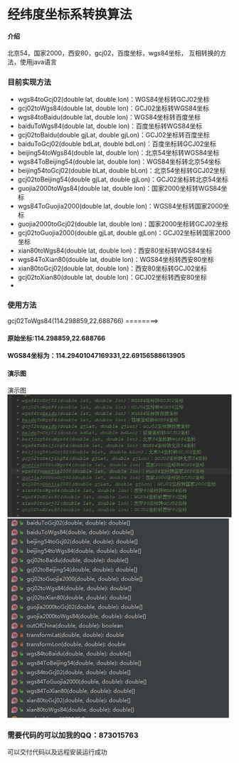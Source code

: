 # 经纬度坐标系转换算法

#### 介绍
北京54，国家2000，西安80，gcj02，百度坐标，wgs84坐标， 互相转换的方法，使用java语言


### 目前实现方法
 * wgs84toGcj02(double lat, double lon)：WGS84坐标转GCJ02坐标
 * gcj02toWgs84(double lat, double lon)：GCJ02坐标转WGS84坐标
 * wgs84toBaidu(double lat, double lon)：WGS84坐标转百度坐标
 * baiduToWgs84(double lat, double lon)：百度坐标转WGS84坐标
 * gcj02toBaidu(double gjLat, double gjLon)：GCJ02坐标转百度坐标
 * baiduToGcj02(double bdLat, double bdLon)：百度坐标转GCJ02坐标
 * beijing54toWgs84(double lat, double lon)：北京54坐标转WGS84坐标
 * wgs84ToBeijing54(double lat, double lon)：WGS84坐标转北京54坐标
 * beijing54toGcj02(double bLat, double bLon)：北京54坐标转GCJ02坐标
 * gcj02toBeijing54(double gjLat, double gjLon)：GCJ02坐标转北京54坐标
 * guojia2000toWgs84(double lat, double lon)：国家2000坐标转WGS84坐标
 * wgs84ToGuojia2000(double lat, double lon)：WGS84坐标转国家2000坐标
 * guojia2000toGcj02(double lat, double lon)：国家2000坐标转GCJ02坐标
 * gcj02toGuojia2000(double gjLat, double gjLon)：GCJ02坐标转国家2000坐标
 * xian80toWgs84(double lat, double lon)：西安80坐标转WGS84坐标
 * wgs84ToXian80(double lat, double lon)：WGS84坐标转西安80坐标
 * xian80toGcj02(double lat, double lon)：西安80坐标转GCJ02坐标
 * gcj02toXian80(double lat, double lon)：GCJ02坐标转西安80坐标
 *


### 使用方法
gcj02ToWgs84(114.298859,22.688766)
========>

#### 原始坐标:114.298859,22.688766

#### WGS84坐标为：114.29401047169331,22.69156588613905


#### 演示图
演示图
![输入图片说明](images/1.png)
![输入图片说明](images/2.png)

### 需要代码的可以加我的QQ：873015763
可以交付代码以及远程安装运行成功